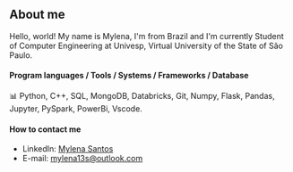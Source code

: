 ## About me

Hello, world! My name is Mylena, I'm from Brazil and I'm currently Student of Computer Engineering at Univesp, Virtual University of the State of São Paulo. 

#### Program languages / Tools / Systems / Frameworks / Database 
📊 Python, C++, SQL, MongoDB, Databricks, Git, Numpy, Flask, Pandas, Jupyter, PySpark, PowerBi, Vscode.

#### How to contact me
* LinkedIn: [Mylena Santos](https://www.linkedin.com/in/mylena13s/)
* E-mail: mylena13s@outlook.com
  
